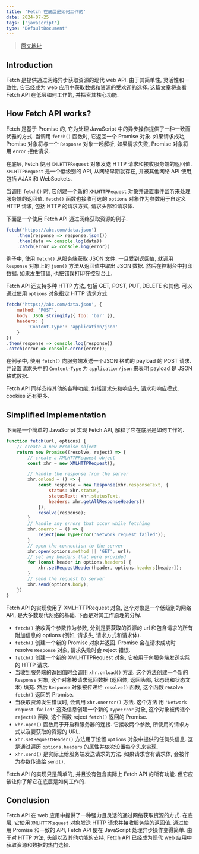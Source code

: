 ```yaml
---
title: 'Fetch 在底层是如何工作的'
date: 2024-07-25
tags: ['javascript']
type: 'DefaultDocument'
---
```


> [原文地址](https://javascript.plainenglish.io/how-javascripts-fetch-api-works-under-the-hood-2e4f990b9ce1)

## Introduction

Fetch 是提供通过网络异步获取资源的现代 web API. 由于其简单性, 灵活性和一致性, 它已经成为 web 应用中获取数据和资源的受欢迎的选择. 这篇文章将查看 Fetch API 在低层如何工作的, 并探索其核心功能.

## How Fetch API works?

Fetch 是基于 Promise 的, 它为处理 JavaScript 中的异步操作提供了一种一致而优雅的方式. 当调用 `fetch()` 函数时, 它返回一个 Promise 对象. 如果请求成功, Promise 对象将与一个 `Response` 对象一起解析, 如果请求失败, Promise 对象将用 `error` 拒绝请求.

在底层, Fetch 使用 `XMLHTTPRequest` 对象发送 HTTP 请求和接收服务端的返回值. `XMLHTTPRequest` 是一个低级别的 API, 从网络早期就存在, 并被其他网络 API 使用, 包括 AJAX 和 WebSockets.

当调用 `fetch()` 时, 它创建一个新的 `XMLHTTPRequest` 对象并设置事件监听来处理服务端的返回值. `fetch()` 函数也接收可选的 `options` 对象作为参数用于自定义 HTTP 请求, 包括 HTTP 的请求方式, 请求头部和请求体.

下面是一个使用 Fetch API 通过网络获取资源的例子.

```js
fetch('https://abc.com/data.json')
    .then(response => response.json())
    .then(data => console.log(data))
    .catch(error => console.log(error))
```

例子中, 使用 `fetch()` 从服务端获取 JSON 文件. 一旦受到返回值, 就调用 `Response` 对象上的 `json()` 方法从返回值中取出 JSON 数据. 然后在控制台中打印数据. 如果发生错误, 也把错误打印在控制台上.

Fetch API 还支持多种 HTTP 方法, 包括 GET, POST, PUT, DELETE 和其他. 可以通过使用 `options` 对象指定 HTTP 请求方式.

```js
fetch('https://abc.com/data.json', {
    method: 'POST',
    body: JSON.stringify({ foo: 'bar' }),
    headers: {
        'Content-Type': 'application/json'
    }
})
.then(response => console.log(response))
.catch(error => console.error(error));
```

在例子中, 使用 `fetch()` 向服务端发送一个JSON 格式的 payload 的 POST 请求. 并设置请求头中的 `Content-Type` 为 `application/json` 来表明 payload 是 JSON 格式数据.

Fetch API 同样支持其他的各种功能, 包括请求头和响应头, 请求和响应模式, cookies 还有更多.

## Simplified Implementation

下面是一个简单的 JavaScript 实现 Fetch API, 解释了它在底层是如何工作的.

```js
function fetch(url, options) {
    // create a new Promise object
    return new Promise((resolve, reject) => {
        // create a XMLHTTPRequest object
        const xhr = new XMLHTTPRequest();

        // handle the response from the server
        xhr.onload = () => {
            const response = new Response(xhr.responseText, {
                status: xhr.status,
                statusText: xhr.statusText,
                headers: xhr.getAllResponseHeaders()
            });
            resolve(response);
        }
        // handle any errors that occur while fetching
        xhr.onerror = () => {
            reject(new TypeError('Network request failed'));
        }
        // open the connection to the server
        xhr.open(options.method || 'GET', url);
        // set any headers that were provided
        for (const header in options.headers) {
            xhr.setRequestHeader(header, options.headers[header]);
        }
        // send the request to server
        xhr.send(options.body);
    })
}
```

Fetch API 的实现使用了 XMLHTTPRequest 对象, 这个对象是一个低级别的网络 API, 是大多数现代网络的基础. 下面是对其工作原理的分解.

* `fetch()` 接收两个参数作为参数, 分别是要获取的资源的 url 和包含请求的所有附加信息的 options (例如, 请求头, 请求方式和请求体).
* `fetch()` 创建一个新的 Promise 对象并返回. Promise 会在请求成功时 resolve `Response` 对象, 请求失败时会 reject 错误.
* `fetch()` 创建一个新的 XMLHTTPRequest 对象, 它被用于向服务端发送实际的 HTTP 请求.
* 当收到服务端的返回值时会调用 `xhr.onload()` 方法. 这个方法创建一个新的 `Response` 对象, 这个对象被请求返回数据 (返回体, 返回头部, 状态码和状态文本) 填充. 然后 `Response` 对象被传递给 `resolve()` 函数, 这个函数 resolve `fetch()` 返回的 Promise.
* 当获取资源发生错误时, 会调用 `xhr.onerror()` 方法. 这个方法 用 `'Network request failed'` 这条信息创建一个新的 `TypeError` 对象, 这个对象被传递个 `reject()` 函数, 这个函数 reject `fetch()` 返回的 Promise.
* `xhr.open()` 函数用于开启和服务器的连接. 它接收两个参数, 所使用的请求方式以及要获取的资源的 URL.
* `xhr.setRequestHeader()` 方法用于设置 `options` 对象中提供的任何头信息. 这是通过遍历 `options.headers` 的属性并依次设置每个头来实现.
* `xhr.send()` 是实际上给服务端发送请求的方法. 如果请求含有请求体, 会被作为参数传递给 `send()`.

Fetch API 的实现只是简单的, 并且没有包含实际上 Fetch API 的所有功能. 但它应该让你了解它在底层是如何工作的.

## Conclusion

Fetch API 在 web 应用中提供了一种强力且灵活的通过网络获取资源的方式. 在底层, 它使用 `XMLHTTPRequest` 对象发送 HTTP 请求并接收服务端的返回值. 通过使用 Promise 和一致的 API, Fetch API 使在 JavaScript 处理异步操作变得简单. 由于对 HTTP 方法, 头部以及其他功能的支持, Fetch API 已经成为现代 web 应用中获取资源和数据的热门选择.
